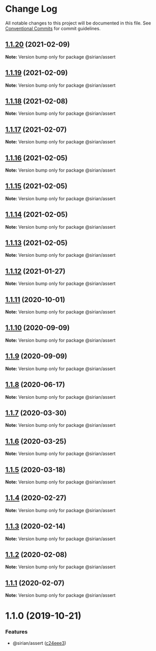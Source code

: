 # Change Log

All notable changes to this project will be documented in this file.
See [Conventional Commits](https://conventionalcommits.org) for commit guidelines.

## [1.1.20](https://github.com/sirian/js/compare/@sirian/assert@1.1.19...@sirian/assert@1.1.20) (2021-02-09)

**Note:** Version bump only for package @sirian/assert





## [1.1.19](https://github.com/sirian/js/compare/@sirian/assert@1.1.18...@sirian/assert@1.1.19) (2021-02-09)

**Note:** Version bump only for package @sirian/assert





## [1.1.18](https://github.com/sirian/js/compare/@sirian/assert@1.1.17...@sirian/assert@1.1.18) (2021-02-08)

**Note:** Version bump only for package @sirian/assert





## [1.1.17](https://github.com/sirian/js/compare/@sirian/assert@1.1.16...@sirian/assert@1.1.17) (2021-02-07)

**Note:** Version bump only for package @sirian/assert





## [1.1.16](https://github.com/sirian/js/compare/@sirian/assert@1.1.15...@sirian/assert@1.1.16) (2021-02-05)

**Note:** Version bump only for package @sirian/assert





## [1.1.15](https://github.com/sirian/js/compare/@sirian/assert@1.1.14...@sirian/assert@1.1.15) (2021-02-05)

**Note:** Version bump only for package @sirian/assert





## [1.1.14](https://github.com/sirian/js/compare/@sirian/assert@1.1.13...@sirian/assert@1.1.14) (2021-02-05)

**Note:** Version bump only for package @sirian/assert





## [1.1.13](https://github.com/sirian/js/compare/@sirian/assert@1.1.12...@sirian/assert@1.1.13) (2021-02-05)

**Note:** Version bump only for package @sirian/assert





## [1.1.12](https://github.com/sirian/js/compare/@sirian/assert@1.1.11...@sirian/assert@1.1.12) (2021-01-27)

**Note:** Version bump only for package @sirian/assert





## [1.1.11](https://github.com/sirian/js/compare/@sirian/assert@1.1.10...@sirian/assert@1.1.11) (2020-10-01)

**Note:** Version bump only for package @sirian/assert





## [1.1.10](https://github.com/sirian/js/compare/@sirian/assert@1.1.9...@sirian/assert@1.1.10) (2020-09-09)

**Note:** Version bump only for package @sirian/assert





## [1.1.9](https://github.com/sirian/js/compare/@sirian/assert@1.1.8...@sirian/assert@1.1.9) (2020-09-09)

**Note:** Version bump only for package @sirian/assert





## [1.1.8](https://github.com/sirian/js/compare/@sirian/assert@1.1.7...@sirian/assert@1.1.8) (2020-06-17)

**Note:** Version bump only for package @sirian/assert





## [1.1.7](https://github.com/sirian/js/compare/@sirian/assert@1.1.6...@sirian/assert@1.1.7) (2020-03-30)

**Note:** Version bump only for package @sirian/assert





## [1.1.6](https://github.com/sirian/js/compare/@sirian/assert@1.1.5...@sirian/assert@1.1.6) (2020-03-25)

**Note:** Version bump only for package @sirian/assert





## [1.1.5](https://github.com/sirian/js/compare/@sirian/assert@1.1.4...@sirian/assert@1.1.5) (2020-03-18)

**Note:** Version bump only for package @sirian/assert





## [1.1.4](https://github.com/sirian/js/compare/@sirian/assert@1.1.3...@sirian/assert@1.1.4) (2020-02-27)

**Note:** Version bump only for package @sirian/assert





## [1.1.3](https://github.com/sirian/js/compare/@sirian/assert@1.1.2...@sirian/assert@1.1.3) (2020-02-14)

**Note:** Version bump only for package @sirian/assert





## [1.1.2](https://github.com/sirian/js/compare/@sirian/assert@1.1.1...@sirian/assert@1.1.2) (2020-02-08)

**Note:** Version bump only for package @sirian/assert





## [1.1.1](https://github.com/sirian/js/compare/@sirian/assert@1.1.0...@sirian/assert@1.1.1) (2020-02-07)

**Note:** Version bump only for package @sirian/assert





# 1.1.0 (2019-10-21)


### Features

* @sirian/assert ([c24eee3](https://github.com/sirian/js/commit/c24eee35c6f84f24b5a39b42ce7f2c33fecfcecf))

